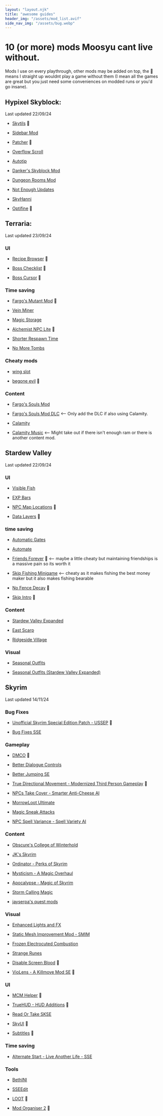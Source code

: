 ```yaml
---
layout: "layout.njk"
title: "awesome guides"
header_img: "/assets/mod_list.avif"
side_nav_img: "/assets/bug.webp"
---
```


# 10 (or more) mods Moosyu cant live without.

Mods I use on every playthrough, other mods may be added on top, the 🌟 means I straight up wouldnt play a game without them (I mean all the games are great but you just need some conveniences on modded runs or you'd go insane).


## Hypixel Skyblock:
Last updated 22/09/24

* [Skytils](https://github.com/Skytils/SkytilsMod/releases/) 🌟

* [Sidebar Mod](https://www.mediafire.com/file/gkzsovw2gjjuw3d/%5B1.8.9%5D_Sidebar_Mod_Revamp.jar/file)

* [Patcher](https://sk1er.club/mods/patcher) 🌟

* [Overflow Scroll](https://sk1er.club/mods/text_overflow_scroll)

* [Autotip](https://autotip.pro/)

* [Danker's Skyblock Mod](https://github.com/bowser0000/SkyblockMod/releases)

* [Dungeon Rooms Mod](https://github.com/Quantizr/DungeonRoomsMod/releases/)

* [Not Enough Updates](https://modrinth.com/mod/notenoughupdates)

* [SkyHanni](https://modrinth.com/mod/skyhanni)

* [Optifine](https://optifine.net/adloadx?f=OptiFine_1.8.9_HD_U_L5.jar) 🌟

## Terraria:
Last updated 23/09/24

### UI

* [Recipe Browser](https://mirror.sgkoi.dev/Mods/Details/RecipeBrowser) 🌟

* [Boss Checklist](https://mirror.sgkoi.dev/Mods/Details/BossChecklist) 🌟

* [Boss Cursor](https://mirror.sgkoi.dev/Mods/Details/BossCursor) 🌟

### Time saving

* [Fargo's Mutant Mod](https://mirror.sgkoi.dev/Mods/Details/Fargowiltas) 🌟

* [Vein Miner](https://mirror.sgkoi.dev/Mods/Details/VeinMiner)

* [Magic Storage](https://mirror.sgkoi.dev/Mods/Details/MagicStorage)

* [Alchemist NPC Lite](https://mirror.sgkoi.dev/Mods/Details/AlchemistNPCLite) 🌟

* [Shorter Respawn Time](https://mirror.sgkoi.dev/Mods/Details/ShorterRespawn)

* [No More Tombs](https://mirror.sgkoi.dev/Mods/Details/NoMoreTombs)

### Cheaty mods

* [wing slot](https://mirror.sgkoi.dev/Mods/Details/WingSlot)

* [begone evil](https://mirror.sgkoi.dev/Mods/Details/DisableCorruptionSpread)  🌟

### Content

* [Fargo's Souls Mod](https://mirror.sgkoi.dev/Mods/Details/FargowiltasSouls)

* [Fargo's Souls Mod DLC](https://mirror.sgkoi.dev/Mods/Details/FargowiltasSoulsDLC) <-- Only add the DLC if also using Calamity.

* [Calamity](https://mirror.sgkoi.dev/Mods/Details/CalamityMod)

* [Calamity Music](https://mirror.sgkoi.dev/Mods/Details/CalamityModMusic) <-- Might take out if there isn't enough ram or there is another content mod.

## Stardew Valley

Last updated 22/09/24

### UI

* [Visible Fish](https://www.nexusmods.com/stardewvalley/mods/8897)

* [EXP Bars](https://www.nexusmods.com/stardewvalley/mods/509)

* [NPC Map Locations](https://www.nexusmods.com/stardewvalley/mods/239) 🌟

* [Data Layers](https://www.nexusmods.com/stardewvalley/mods/1691) 🌟

### time saving

* [Automatic Gates](https://www.nexusmods.com/stardewvalley/mods/3109)

* [Automate](https://www.nexusmods.com/stardewvalley/mods/1063)

* [Friends Forever](https://www.nexusmods.com/stardewvalley/mods/1738) 🌟 <-- maybe a little cheaty but maintaining friendships is a massive pain so its worth it

* [Skip Fishing Minigame](https://www.nexusmods.com/stardewvalley/mods/2697) <-- cheaty as it makes fishing the best money maker but it also makes fishing bearable

* [No Fence Decay](https://www.nexusmods.com/stardewvalley/mods/1180) 🌟

* [Skip Intro](https://www.nexusmods.com/stardewvalley/mods/533) 🌟

### Content

* [Stardew Valley Expanded](https://www.nexusmods.com/stardewvalley/mods/3753)

* [East Scarp](https://www.nexusmods.com/stardewvalley/mods/5787)

* [Ridgeside Village](https://www.nexusmods.com/stardewvalley/mods/7286)

### Visual

* [Seasonal Outfits](https://www.nexusmods.com/stardewvalley/mods/5450)

* [Seasonal Outfits (Stardew Valley Expanded)](https://www.nexusmods.com/stardewvalley/mods/5969)

## Skyrim

Last updated 14/11/24

### Bug Fixes

* [Unofficial Skyrim Special Edition Patch - USSEP](https://www.nexusmods.com/skyrimspecialedition/mods/266) 🌟

* [Bug Fixes SSE](https://www.nexusmods.com/skyrimspecialedition/mods/33261)

### Gameplay

* [DMCO](https://www.distaranimation.com/mods/dodge) 🌟

* [Better Dialogue Controls](https://www.nexusmods.com/skyrimspecialedition/mods/1429)

* [Better Jumping SE](https://www.nexusmods.com/skyrimspecialedition/mods/18967)

* [True Directional Movement - Modernized Third Person Gameplay](https://www.nexusmods.com/skyrimspecialedition/mods/51614) 🌟

* [NPCs Take Cover - Smarter Anti-Cheese AI](https://www.nexusmods.com/skyrimspecialedition/mods/111890)

* [MorrowLoot Ultimate](https://www.nexusmods.com/skyrimspecialedition/mods/3058)

* [Magic Sneak Attacks](https://www.nexusmods.com/skyrimspecialedition/mods/67613)

* [NPC Spell Variance - Spell Variety AI](https://www.nexusmods.com/skyrimspecialedition/mods/132097)

### Content

* [Obscure's College of Winterhold](https://www.nexusmods.com/skyrimspecialedition/mods/20514)

* [JK's Skyrim](https://www.nexusmods.com/skyrimspecialedition/mods/6289)

* [Ordinator - Perks of Skyrim](https://www.nexusmods.com/skyrimspecialedition/mods/1137)

* [Mysticism - A Magic Overhaul](https://www.nexusmods.com/skyrimspecialedition/mods/27839)

* [Apocalypse - Magic of Skyrim](https://www.nexusmods.com/skyrimspecialedition/mods/1090)

* [Storm Calling Magic](https://www.nexusmods.com/skyrimspecialedition/mods/69718)

* [jayserpa's quest mods](https://next.nexusmods.com/profile/jayserpa)

### Visual

* [Enhanced Lights and FX](https://www.nexusmods.com/skyrimspecialedition/mods/2424)

* [Static Mesh Improvement Mod - SMIM](https://www.nexusmods.com/skyrimspecialedition/mods/659)

* [Frozen Electrocuted Combustion](https://www.nexusmods.com/skyrimspecialedition/mods/3532)

* [Strange Runes](https://www.nexusmods.com/skyrimspecialedition/mods/19456)

* [Disable Screen Blood](https://www.nexusmods.com/skyrimspecialedition/mods/59581) 🌟

* [VioLens - A Killmove Mod SE](https://www.nexusmods.com/skyrimspecialedition/mods/668) 🌟

### UI

* [MCM Helper](https://www.nexusmods.com/skyrimspecialedition/mods/53000) 🌟

* [TrueHUD - HUD Additions](https://www.nexusmods.com/skyrimspecialedition/mods/62775) 🌟

* [Read Or Take SKSE](https://www.nexusmods.com/skyrimspecialedition/mods/69588)

* [SkyUI](https://www.nexusmods.com/skyrimspecialedition/mods/12604) 🌟

* [Subtitles](https://www.nexusmods.com/skyrimspecialedition/mods/113214) 🌟

### Time saving

* [Alternate Start - Live Another Life - SSE](https://www.nexusmods.com/skyrimspecialedition/mods/272)

### Tools

* [BethINI](https://www.nexusmods.com/skyrim/mods/69787)

* [SSEEdit](https://www.nexusmods.com/skyrimspecialedition/mods/164)

* [LOOT](https://loot.github.io/) 🌟

* [Mod Organiser 2](https://www.nexusmods.com/skyrimspecialedition/mods/6194) 🌟